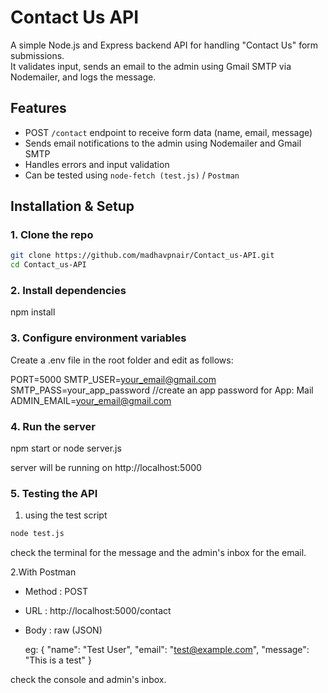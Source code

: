 # Contact Us API

A simple Node.js and Express backend API for handling "Contact Us" form submissions.  
It validates input, sends an email to the admin using Gmail SMTP via Nodemailer, and logs the message.



## Features

- POST `/contact` endpoint to receive form data (name, email, message)
- Sends email notifications to the admin using Nodemailer and Gmail SMTP
- Handles errors and input validation
- Can be tested using `node-fetch (test.js)` / `Postman`



## Installation & Setup

### 1. Clone the repo

```bash
git clone https://github.com/madhavpnair/Contact_us-API.git 
cd Contact_us-API
```

### 2. Install dependencies

npm install

### 3. Configure environment variables

Create a .env file in the root folder and edit as follows:

PORT=5000
SMTP_USER=your_email@gmail.com
SMTP_PASS=your_app_password  //create an app password for App: Mail 
ADMIN_EMAIL=your_email@gmail.com 


### 4. Run the server

npm start or node server.js

server will be running on http://localhost:5000



### 5. Testing the API

1. using the test script
```bash
node test.js
```
check the terminal for the message and the admin's inbox for the email.

2.With Postman

- Method : POST
- URL : http://localhost:5000/contact
- Body : raw (JSON)

  eg:
  {
    "name": "Test User",
    "email": "test@example.com",
    "message": "This is a test"
  }

check the console and admin's inbox.
